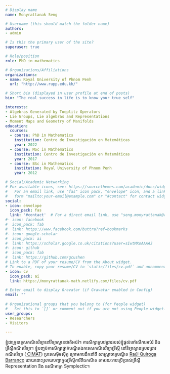 ```yaml
---
# Display name
name: Monyrattanak Seng

# Username (this should match the folder name)
authors:
- admin

# Is this the primary user of the site?
superuser: true

# Role/position
role: PhD in mathematics

# Organizations/Affiliations
organizations:
- name: Royal University of Phnom Penh
  url: "http://www.rupp.edu.kh/"

# Short bio (displayed in user profile at end of posts)
bio: "The real success in life is to know your true self"

interests:
- Algebras Generated by Toeplitz Operators
- Lie Groups, Lie algebras and Representations
- Moment Maps and Geometry of Manifolds
education:
  courses:
  - course: PhD in Mathematics
    institution: Centro de Investigación en Matemáticas
    year: 2022
  - course: MSc in Mathematics
    institution: Centro de Investigación en Matemáticas
    year: 2017
  - course: BSc in Mathematics
    institution: Royal University of Phnom Penh
    year: 2012

# Social/Academic Networking
# For available icons, see: https://sourcethemes.com/academic/docs/widgets/#icons
#   For an email link, use "fas" icon pack, "envelope" icon, and a link in the
#   form "mailto:your-email@example.com" or "#contact" for contact widget.
social:
- icon: envelope
  icon_pack: fas
  link: '#contact'  # For a direct email link, use "seng.monyrattanak@rupp.edu.kh".
#- icon: facebook
#  icon_pack: fab
#  link: https://www.facebook.com/buttra?ref=bookmarks
#- icon: google-scholar
#  icon_pack: ai
#  link: https://scholar.google.co.uk/citations?user=sIwtMXoAAAAJ
#- icon: github
#  icon_pack: fab
#  link: https://github.com/gcushen
# Link to a PDF of your resume/CV from the About widget.
# To enable, copy your resume/CV to `static/files/cv.pdf` and uncomment the lines below.  
- icon: cv
  icon_pack: ai
  link: https://monyrattanak-math.netlify.com/files/cv.pdf

# Enter email to display Gravatar (if Gravatar enabled in Config)
email: ""
  
# Organizational groups that you belong to (for People widget)
#   Set this to `[]` or comment out if you are not using People widget.  
user_groups:
- Researchers
- Visitors

---
```


ខ្ញុំជាគ្រូឧទ្ទេសគណិតវិទ្យានៅវិទ្យាស្ថានជាតិអប់រំ។ ការសិក្សាស្រាវជ្រាវរបស់ខ្ញុំផ្តល់ទៅលើការអប់រំ និង ទ្រឹស្តីគណិតវិទ្យា។
ខ្ញុំបញ្ចប់ការសិក្សាថ្នាក់បណ្ឌិតឯកទេសគណិតវិទ្យាទ្រឹស្តី នៅវិទ្យាស្ថានស្រាវជ្រាវគណិតវិទ្យា (<a href="https://cimat.mx/" target="_blank"> CIMAT</a>) ប្រទេសម៉ិចស៊ីកូ
ក្រោមការដឹកនាំពី សាស្ត្រាចារ្យបណ្ឌិត <a href="https://www.cimat.mx/~quiroga/" target="_blank">Raúl Quiroga Barranco</a> 
ដោយដោះស្រាយបញ្ហាក្នុងទ្រឹស្តីការីពីជគណិត តាមរយៈការប្រើប្រាស់ទ្រឹស្តី Representation និង ធរណីមាត្រ Symplectic។

